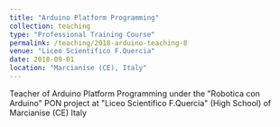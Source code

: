 ```yaml
---
title: "Arduino Platform Programming"
collection: teaching
type: "Professional Training Course"
permalink: /teaching/2018-arduino-teaching-8
venue: "Liceo Scientifico F.Quercia"
date: 2018-09-01
location: "Marcianise (CE), Italy"
---
```


Teacher of Arduino Platform Programming under the "Robotica con Arduino" PON project at "Liceo Scientifico F.Quercia" (High School) of Marcianise (CE) Italy
